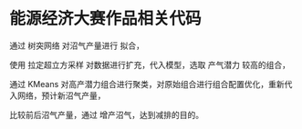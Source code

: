 # 能源经济大赛作品相关代码

通过 树突网络 对沼气产量进行 拟合，

使用 拉定超立方采样 对数据进行扩充，代入模型，选取 产气潜力 较高的组合，

通过 KMeans 对高产潜力组合进行聚类，对原始组合进行组合配置优化，重新代入网络，预计新沼气产量，

比较前后沼气产量，通过 增产沼气，达到减排的目的。
